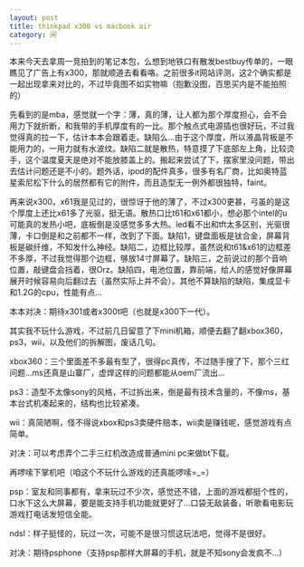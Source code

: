 ```yaml
---
layout: post
title: thinkpad x300 vs macbook air
category: 闲
---
```

本来今天去拿周一竞拍到的笔记本包，么想到地铁口有散发bestbuy传单的，一眼瞧见了广告上有x300，那就顺道去看看咯。之前很多it网站评测，这2个确实都是一起出现拿来对比的，不过毕竟图不如实物嘛（抱歉没图，百思买内是不能拍照的）

先看到的是mba，感觉就一个字：薄，真的薄，让人都为那个厚度担心，会不会用力下就折断，和我带的手机厚度有的一比。那个触点式电源插也很好玩，不过我觉得真的拉一下，估计本本会跟着走。缺陷么...由于这个厚度，所以液晶背板是不能用力的，一用力就有水波纹。缺陷二就是散热，特意摸了下底部左上角，比较烫手，这个温度夏天是绝对不能放膝盖上的。搬起来尝试了下，摆家里没问题，带出去估计问题还是不小的。题外话，ipod的配件真多，很多有名厂商，比如奥特蓝星索尼松下什么的居然都有它的附件，而且造型无一例外都很独特，faint。

再来说x300。x61我是见过的，很惊讶于他的薄了，不过x300更甚，弓虽的是这个厚度上还比x61多了光驱，挺无语。散热口比t61和x61都小，想必那个intel的u可能真的发热小吧，底板倒是没感觉多多大热。led看不出和tft太多区别，光驱很薄，卡口倒是和之前都不一样，改到了下面。缺陷1，键盘面板是钛合金，屏幕背板是碳纤维，不知发什么神经。缺陷二，边框比较厚，虽然说和t61&x61的边框差不多厚，不过我觉得那个边框，够放14寸屏幕了。缺陷三，之前说过的那个音响位置，敲键盘会挡着，很Orz。缺陷四，电池位置，靠前端，给人的感觉好像屏幕展开时候容易向后翻过去（虽然实际上并不会）。其他不算缺陷的缺陷，集成显卡和1.2G的cpu，性能有点...

本本对决：期待x301或者x300t吧（也就是x300下一代）。

其实我不玩什么游戏，不过前几日留意了下mini机箱，顺便去翻了翻xbox360，ps3，wii，以及他们的拆解图，废话几句。

xbox360：三个里面差不多最有型了，很得pc真传，不过随手搜了下，那个三红问题...ms还真是山寨厂，虚焊这样的问题都能从oem厂流出...

ps3：造型不太像sony的风格，不过拆出来，倒是最有技术含量的，不像ms，基本台式机凑起来的，结构也比较紧凑。

wii：真简陋啊，怪不得说xbox和ps3卖硬件赔本，wii卖是赚钱呢，感觉游戏有点简单。

对决：可以考虑弄个二手三红机改造成普通mini pc来做bt下载。

再啰嗦下掌机吧（咱这个不玩什么游戏的还真能啰嗦=_=）

psp：室友和同事都有，拿来玩过不少次，感觉还不错，上面的游戏都挺个性的，口水下这么大屏幕，要是能支持手机功能就更好了...口袋无敌装备，听歌看电影玩游戏打电话发短信全能。

ndsl：样子挺怪的，玩过一次，可能不是很习惯这玩法吧，觉得不是很好。

对决：期待psphone（支持psp那样大屏幕的手机，就是不知sony会发疯不...）